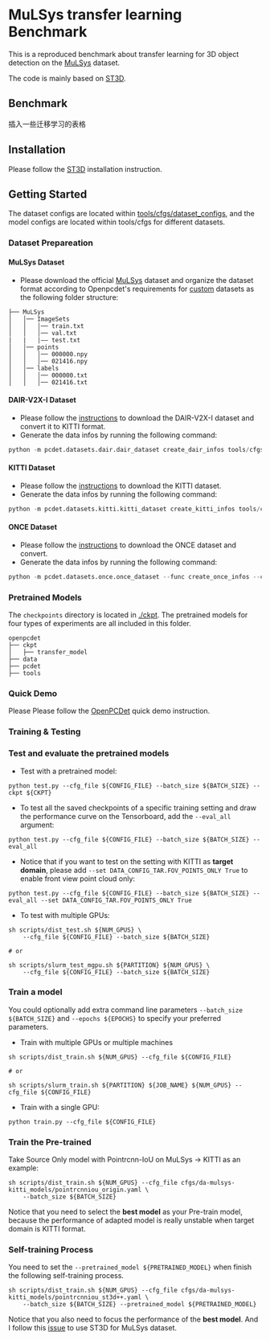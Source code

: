 # MuLSys transfer learning Benchmark
This is a reproduced benchmark about transfer learning for 3D object detection on the [MuLSys](我们的链接) dataset.

The code is mainly based on [ST3D](https://github.com/CVMI-Lab/ST3D).
## Benchmark
插入一些迁移学习的表格
## Installation
Please follow the [ST3D](https://github.com/CVMI-Lab/ST3D/blob/master/docs/INSTALL.md) installation instruction. 

## Getting Started
The dataset configs are located within [tools/cfgs/dataset_configs](./tools/cfgs/dataset_configs), and the model configs are located within tools/cfgs for different datasets.

### Dataset Prepareation
#### MuLSys Dataset
+ Please download the official [MuLSys](我们的链接) dataset and organize the dataset format according to Openpcdet's requirements for [custom](https://github.com/open-mmlab/OpenPCDet/blob/master/docs/CUSTOM_DATASET_TUTORIAL.md) datasets as the following folder structure:
```
├── MuLSys
│   │── ImageSets
│   │   │── train.txt
│   │   │── val.txt
|   |   |—— test.txt
│   │── points
│   │   │── 000000.npy
│   │   │── 021416.npy
│   │── labels
│   │   │── 000000.txt
│   │   │── 021416.txt
```


#### DAIR-V2X-I Dataset
+ Please follow the [instructions](https://github.com/AIR-THU/DAIR-V2X) to download the DAIR-V2X-I dataset and convert it to KITTI format. 
+ Generate the data infos by running the following command:
```python
python -m pcdet.datasets.dair.dair_dataset create_dair_infos tools/cfgs/dataset_configs/dair_dataset.yaml
```

#### KITTI Dataset
+ Please follow the [instructions](https://www.cvlibs.net/datasets/kitti/eval_object.php?obj_benchmark=3d) to download the KITTI dataset. 
+ Generate the data infos by running the following command:
```python
python -m pcdet.datasets.kitti.kitti_dataset create_kitti_infos tools/cfgs/dataset_configs/kitti_dataset.yaml
```

#### ONCE Dataset
+ Please follow the [instructions](https://once-for-auto-driving.github.io/index.html) to download the ONCE dataset and convert. 
+ Generate the data infos by running the following command:
```python
python -m pcdet.datasets.once.once_dataset --func create_once_infos --cfg_file tools/cfgs/dataset_configs/once_dataset.yaml
```

### Pretrained Models
The `checkpoints` directory is located in [./ckpt](./ckpt). The pretrained models for four types of experiments are all included in this folder.
```
openpcdet
├── ckpt
│   ├── transfer_model
├── data
├── pcdet
├── tools
```
### Quick Demo
Please Please follow the [OpenPCDet](https://github.com/open-mmlab/OpenPCDet/blob/master/docs/DEMO.md) quick demo instruction.

### Training & Testing
### Test and evaluate the pretrained models
* Test with a pretrained model: 
```shell script
python test.py --cfg_file ${CONFIG_FILE} --batch_size ${BATCH_SIZE} --ckpt ${CKPT}
```

* To test all the saved checkpoints of a specific training setting and draw the performance curve on the Tensorboard, add the `--eval_all` argument: 
```shell script
python test.py --cfg_file ${CONFIG_FILE} --batch_size ${BATCH_SIZE} --eval_all
```

* Notice that if you want to test on the setting with KITTI  as **target domain**, 
  please add `--set DATA_CONFIG_TAR.FOV_POINTS_ONLY True` to enable front view
  point cloud only: 
```shell script
python test.py --cfg_file ${CONFIG_FILE} --batch_size ${BATCH_SIZE} --eval_all --set DATA_CONFIG_TAR.FOV_POINTS_ONLY True
```

* To test with multiple GPUs:
```shell script
sh scripts/dist_test.sh ${NUM_GPUS} \
    --cfg_file ${CONFIG_FILE} --batch_size ${BATCH_SIZE}

# or

sh scripts/slurm_test_mgpu.sh ${PARTITION} ${NUM_GPUS} \ 
    --cfg_file ${CONFIG_FILE} --batch_size ${BATCH_SIZE}
```


### Train a model
You could optionally add extra command line parameters `--batch_size ${BATCH_SIZE}` and `--epochs ${EPOCHS}` to specify your preferred parameters. 
  

* Train with multiple GPUs or multiple machines
```shell script
sh scripts/dist_train.sh ${NUM_GPUS} --cfg_file ${CONFIG_FILE}

# or 

sh scripts/slurm_train.sh ${PARTITION} ${JOB_NAME} ${NUM_GPUS} --cfg_file ${CONFIG_FILE}
```

* Train with a single GPU:
```shell script
python train.py --cfg_file ${CONFIG_FILE}
```

### Train the Pre-trained 
Take Source Only model with Pointrcnn-IoU on MuLSys -> KITTI  as an example:
```shell script
sh scripts/dist_train.sh ${NUM_GPUS} --cfg_file cfgs/da-mulsys-kitti_models/pointrcnniou_origin.yaml \
    --batch_size ${BATCH_SIZE}
```
Notice that you need to select the **best model** as your Pre-train model, 
because the performance of adapted model is really unstable when target domain is KITTI format.


### Self-training Process
You need to set the `--pretrained_model ${PRETRAINED_MODEL}` when finish the
following self-training process.
```shell script
sh scripts/dist_train.sh ${NUM_GPUS} --cfg_file cfgs/da-mulsys-kitti_models/pointrcnniou_st3d++.yaml \
    --batch_size ${BATCH_SIZE} --pretrained_model ${PRETRAINED_MODEL}
```
Notice that you also need to focus the performance of the **best model**.
And I follow this [issue](https://github.com/CVMI-Lab/ST3D/issues/35) to use ST3D for MuLSys dataset.